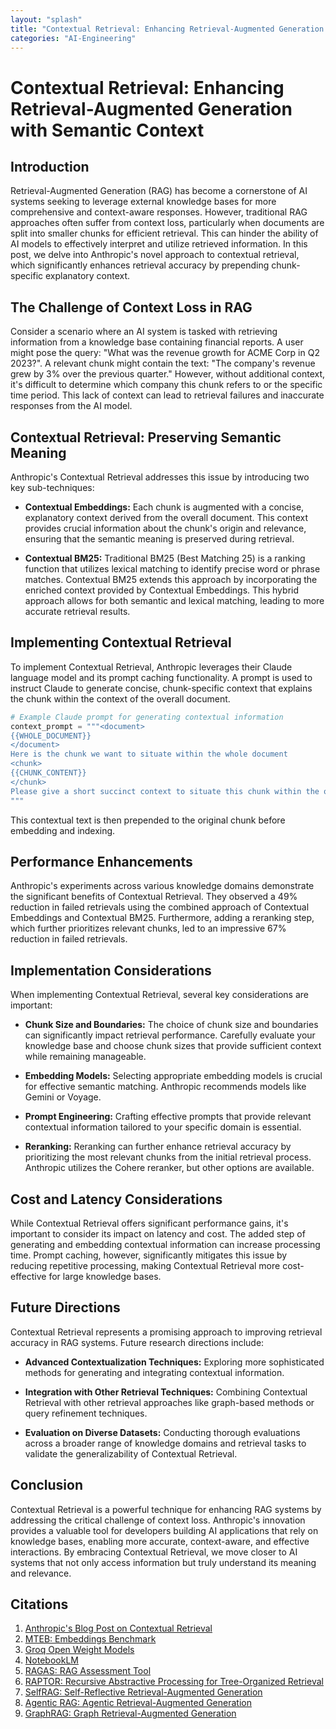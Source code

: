 ```yaml
---
layout: "splash"
title: "Contextual Retrieval: Enhancing Retrieval-Augmented Generation with Semantic Context"
categories: "AI-Engineering"
---
```


# Contextual Retrieval: Enhancing Retrieval-Augmented Generation with Semantic Context

## Introduction

Retrieval-Augmented Generation (RAG) has become a cornerstone of AI systems seeking to leverage external knowledge bases for more comprehensive and context-aware responses.  However, traditional RAG approaches often suffer from context loss, particularly when documents are split into smaller chunks for efficient retrieval.  This can hinder the ability of AI models to effectively interpret and utilize retrieved information.  In this post, we delve into Anthropic's novel approach to contextual retrieval, which significantly enhances retrieval accuracy by prepending chunk-specific explanatory context. 

## The Challenge of Context Loss in RAG

Consider a scenario where an AI system is tasked with retrieving information from a knowledge base containing financial reports.  A user might pose the query: "What was the revenue growth for ACME Corp in Q2 2023?".  A relevant chunk might contain the text: "The company's revenue grew by 3% over the previous quarter."  However, without additional context, it's difficult to determine which company this chunk refers to or the specific time period.  This lack of context can lead to retrieval failures and inaccurate responses from the AI model.

## Contextual Retrieval: Preserving Semantic Meaning

Anthropic's Contextual Retrieval addresses this issue by introducing two key sub-techniques:

* **Contextual Embeddings:**  Each chunk is augmented with a concise, explanatory context derived from the overall document.  This context provides crucial information about the chunk's origin and relevance, ensuring that the semantic meaning is preserved during retrieval.

* **Contextual BM25:**  Traditional BM25 (Best Matching 25) is a ranking function that utilizes lexical matching to identify precise word or phrase matches.  Contextual BM25 extends this approach by incorporating the enriched context provided by Contextual Embeddings. This hybrid approach allows for both semantic and lexical matching, leading to more accurate retrieval results.

## Implementing Contextual Retrieval

To implement Contextual Retrieval, Anthropic leverages their Claude language model and its prompt caching functionality.  A prompt is used to instruct Claude to generate concise, chunk-specific context that explains the chunk within the context of the overall document.

```python
# Example Claude prompt for generating contextual information
context_prompt = """<document>
{{WHOLE_DOCUMENT}}
</document>
Here is the chunk we want to situate within the whole document
<chunk>
{{CHUNK_CONTENT}}
</chunk>
Please give a short succinct context to situate this chunk within the overall document for the purposes of improving search retrieval of the chunk. Answer only with the succinct context and nothing else.
"""
```

This contextual text is then prepended to the original chunk before embedding and indexing.

## Performance Enhancements

Anthropic's experiments across various knowledge domains demonstrate the significant benefits of Contextual Retrieval.  They observed a 49% reduction in failed retrievals using the combined approach of Contextual Embeddings and Contextual BM25. Furthermore, adding a reranking step, which further prioritizes relevant chunks, led to an impressive 67% reduction in failed retrievals.

## Implementation Considerations

When implementing Contextual Retrieval, several key considerations are important:

* **Chunk Size and Boundaries:** The choice of chunk size and boundaries can significantly impact retrieval performance.  Carefully evaluate your knowledge base and choose chunk sizes that provide sufficient context while remaining manageable.

* **Embedding Models:**  Selecting appropriate embedding models is crucial for effective semantic matching.  Anthropic recommends models like Gemini or Voyage.

* **Prompt Engineering:**  Crafting effective prompts that provide relevant contextual information tailored to your specific domain is essential.

* **Reranking:**  Reranking can further enhance retrieval accuracy by prioritizing the most relevant chunks from the initial retrieval process.  Anthropic utilizes the Cohere reranker, but other options are available.

## Cost and Latency Considerations

While Contextual Retrieval offers significant performance gains, it's important to consider its impact on latency and cost.  The added step of generating and embedding contextual information can increase processing time.  Prompt caching, however, significantly mitigates this issue by reducing repetitive processing, making Contextual Retrieval more cost-effective for large knowledge bases.

## Future Directions

Contextual Retrieval represents a promising approach to improving retrieval accuracy in RAG systems.  Future research directions include:

* **Advanced Contextualization Techniques:** Exploring more sophisticated methods for generating and integrating contextual information.

* **Integration with Other Retrieval Techniques:** Combining Contextual Retrieval with other retrieval approaches like graph-based methods or query refinement techniques.

* **Evaluation on Diverse Datasets:**  Conducting thorough evaluations across a broader range of knowledge domains and retrieval tasks to validate the generalizability of Contextual Retrieval.

## Conclusion

Contextual Retrieval is a powerful technique for enhancing RAG systems by addressing the critical challenge of context loss.  Anthropic's innovation provides a valuable tool for developers building AI applications that rely on knowledge bases, enabling more accurate, context-aware, and effective interactions.  By embracing Contextual Retrieval, we move closer to AI systems that not only access information but truly understand its meaning and relevance.

## Citations

1. [Anthropic's Blog Post on Contextual Retrieval](https://www.anthropic.com/news/contextual-retrieval)
2. [MTEB: Embeddings Benchmark](https://github.com/embeddings-benchmark/mteb)
3. [Groq Open Weight Models](https://groq.com/)
4. [NotebookLM](https://notebook.ai/)
5. [RAGAS: RAG Assessment Tool](https://docs.ragas.io/en/stable/)
6. [RAPTOR: Recursive Abstractive Processing for Tree-Organized Retrieval](https://arxiv.org/abs/2401.18059)
7. [SelfRAG: Self-Reflective Retrieval-Augmented Generation](https://selfrag.github.io/)
8. [Agentic RAG: Agentic Retrieval-Augmented Generation](https://langchain-ai.github.io/langgraph/tutorials/rag/langgraph-rag/)
9. [GraphRAG: Graph Retrieval-Augmented Generation](https://www.microsoft.com/en-us/research/blog/graphrag-unlocking-the-power-of-knowledge-graphs-for-retrieval-augmented-generation/)